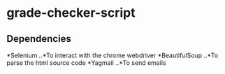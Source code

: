 # grade-checker-script

## Dependencies
*Selenium
  ..*To interact with the chrome webdriver
*BeautifulSoup
  ..*To parse the html source code
*Yagmail
  ..*To send emails
